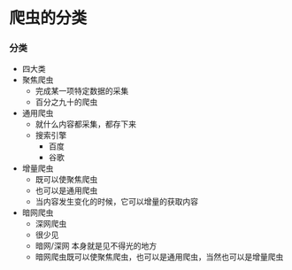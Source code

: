 # 爬虫的分类





### 分类

- 四大类
- 聚焦爬虫
  - 完成某一项特定数据的采集
  - 百分之九十的爬虫
- 通用爬虫
  - 就什么内容都采集，都存下来
  - 搜索引擎
    - 百度
    - 谷歌
- 增量爬虫
  - 既可以使聚焦爬虫
  - 也可以是通用爬虫
  - 当内容发生变化的时候，它可以增量的获取内容
- 暗网爬虫
  - 深网爬虫
  - 很少见
  - 暗网/深网  本身就是见不得光的地方
  - 暗网爬虫既可以使聚焦爬虫，也可以是通用爬虫，当然也可以是增量爬虫